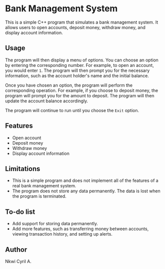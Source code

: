# Bank Management System

This is a simple C++ program that simulates a bank management system. It allows users to open accounts, deposit money, withdraw money, and display account information.

## Usage

The program will then display a menu of options. You can choose an option by entering the corresponding number. For example, to open an account, you would enter `1`. The program will then prompt you for the necessary information, such as the account holder's name and the initial balance.

Once you have chosen an option, the program will perform the corresponding operation. For example, if you choose to deposit money, the program will prompt you for the amount to deposit. The program will then update the account balance accordingly.

The program will continue to run until you choose the `Exit` option.

## Features

* Open account
* Deposit money
* Withdraw money
* Display account information

## Limitations

* This is a simple program and does not implement all of the features of a real bank management system.
* The program does not store any data permanently. The data is lost when the program is terminated.

## To-do list

* Add support for storing data permanently.
* Add more features, such as transferring money between accounts, viewing transaction history, and setting up alerts.

## Author

Nkwi Cyril A.
